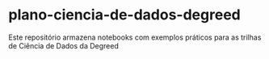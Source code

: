 # plano-ciencia-de-dados-degreed
Este repositório armazena notebooks com exemplos práticos para as trilhas de Ciência de Dados da Degreed
